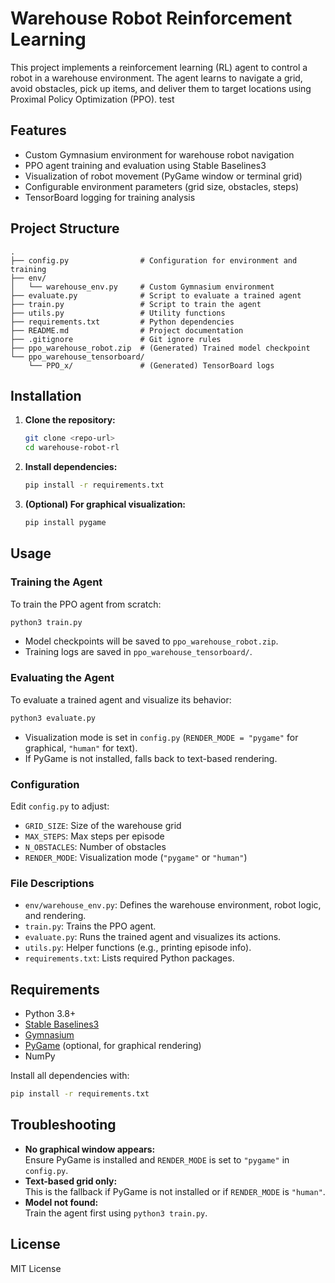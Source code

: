 # Warehouse Robot Reinforcement Learning

This project implements a reinforcement learning (RL) agent to control a robot in a warehouse environment. The agent learns to navigate a grid, avoid obstacles, pick up items, and deliver them to target locations using Proximal Policy Optimization (PPO). test

## Features

- Custom Gymnasium environment for warehouse robot navigation
- PPO agent training and evaluation using Stable Baselines3
- Visualization of robot movement (PyGame window or terminal grid)
- Configurable environment parameters (grid size, obstacles, steps)
- TensorBoard logging for training analysis

## Project Structure

```
.
├── config.py                # Configuration for environment and training
├── env/
│   └── warehouse_env.py     # Custom Gymnasium environment
├── evaluate.py              # Script to evaluate a trained agent
├── train.py                 # Script to train the agent
├── utils.py                 # Utility functions
├── requirements.txt         # Python dependencies
├── README.md                # Project documentation
├── .gitignore               # Git ignore rules
├── ppo_warehouse_robot.zip  # (Generated) Trained model checkpoint
└── ppo_warehouse_tensorboard/
    └── PPO_x/               # (Generated) TensorBoard logs
```

## Installation

1. **Clone the repository:**
   ```bash
   git clone <repo-url>
   cd warehouse-robot-rl
   ```

2. **Install dependencies:**
   ```bash
   pip install -r requirements.txt
   ```

3. **(Optional) For graphical visualization:**
   ```bash
   pip install pygame
   ```

## Usage

### Training the Agent

To train the PPO agent from scratch:
```bash
python3 train.py
```
- Model checkpoints will be saved to `ppo_warehouse_robot.zip`.
- Training logs are saved in `ppo_warehouse_tensorboard/`.

### Evaluating the Agent

To evaluate a trained agent and visualize its behavior:
```bash
python3 evaluate.py
```
- Visualization mode is set in `config.py` (`RENDER_MODE = "pygame"` for graphical, `"human"` for text).
- If PyGame is not installed, falls back to text-based rendering.

### Configuration

Edit `config.py` to adjust:
- `GRID_SIZE`: Size of the warehouse grid
- `MAX_STEPS`: Max steps per episode
- `N_OBSTACLES`: Number of obstacles
- `RENDER_MODE`: Visualization mode (`"pygame"` or `"human"`)

### File Descriptions

- `env/warehouse_env.py`: Defines the warehouse environment, robot logic, and rendering.
- `train.py`: Trains the PPO agent.
- `evaluate.py`: Runs the trained agent and visualizes its actions.
- `utils.py`: Helper functions (e.g., printing episode info).
- `requirements.txt`: Lists required Python packages.

## Requirements

- Python 3.8+
- [Stable Baselines3](https://stable-baselines3.readthedocs.io/)
- [Gymnasium](https://gymnasium.farama.org/)
- [PyGame](https://www.pygame.org/) (optional, for graphical rendering)
- NumPy

Install all dependencies with:
```bash
pip install -r requirements.txt
```

## Troubleshooting

- **No graphical window appears:**  
  Ensure PyGame is installed and `RENDER_MODE` is set to `"pygame"` in `config.py`.
- **Text-based grid only:**  
  This is the fallback if PyGame is not installed or if `RENDER_MODE` is `"human"`.
- **Model not found:**  
  Train the agent first using `python3 train.py`.

## License

MIT License
